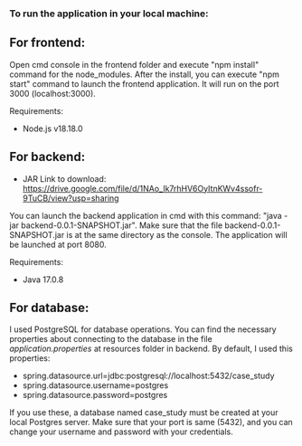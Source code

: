 ### To run the application in your local machine:

## For frontend:

Open cmd console in the frontend folder and execute "npm install" command for the node_modules.
After the install, you can execute "npm start" command to launch the frontend application. It will run on the port 3000 (localhost:3000).

Requirements:
- Node.js v18.18.0


## For backend:

- JAR Link to download: https://drive.google.com/file/d/1NAo_Ik7rhHV6OyItnKWv4ssofr-9TuCB/view?usp=sharing
  
You can launch the backend application in cmd with this command: "java -jar backend-0.0.1-SNAPSHOT.jar". Make sure that the file
backend-0.0.1-SNAPSHOT.jar is at the same directory as the console.
The application will be launched at port 8080.

Requirements:
- Java 17.0.8


## For database:

I used PostgreSQL for database operations. You can find the necessary properties about connecting to the database
in the file *application.properties* at resources folder in backend. By default, I used this properties:


- spring.datasource.url=jdbc:postgresql://localhost:5432/case_study
- spring.datasource.username=postgres
- spring.datasource.password=postgres


If you use these, a database named case_study must be created at your local Postgres server. Make sure that your port is 
same (5432), and you can change your username and password with your credentials.
